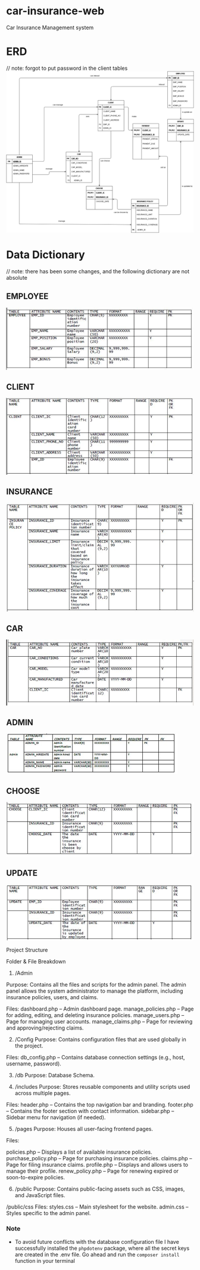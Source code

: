 # car-insurance-web

Car Insurance Management system

# ERD

// note: forgot to put password in the client tables
![ERD](https://github.com/HyGlobalHD/car-insurance-web/blob/main/res/ERD%20LATEST%20FIXED.jpg?raw=true)

# Data Dictionary

// note: there has been some changes, and the following dictionary are not absolute

## EMPLOYEE

![EMPLOYEE](https://github.com/HyGlobalHD/car-insurance-web/blob/main/res/EMPLOYEE.JPG)

## CLIENT

![CLIENT](https://github.com/HyGlobalHD/car-insurance-web/blob/main/res/CLIENT.JPG)

## INSURANCE

![INSURANCE](https://github.com/HyGlobalHD/car-insurance-web/blob/main/res/INSURANCE.JPG)

## CAR

![CAR](https://github.com/HyGlobalHD/car-insurance-web/blob/main/res/CAR.JPG)

## ADMIN

![ADMIN](https://github.com/HyGlobalHD/car-insurance-web/blob/main/res/ADMIN.JPG)

## CHOOSE

![CHOOSE](https://github.com/HyGlobalHD/car-insurance-web/blob/main/res/CHOOSE.JPG)

## UPDATE

![UPDATE](https://github.com/HyGlobalHD/car-insurance-web/blob/main/res/UPDATE.JPG)

Project Structure

Folder & File Breakdown

1. /Admin

Purpose: Contains all the files and scripts for the admin panel. The admin panel allows the system administrator to manage the platform, including insurance policies, users, and claims.

Files:
dashboard.php – Admin dashboard page.
manage_policies.php – Page for adding, editing, and deleting insurance policies.
manage_users.php – Page for managing user accounts.
manage_claims.php – Page for reviewing and approving/rejecting claims.

2. /Config
   Purpose: Contains configuration files that are used globally in the project.

Files:
db_config.php – Contains database connection settings (e.g., host, username, password).

3. /db
   Purpose: Database Schema.

4. /includes
   Purpose: Stores reusable components and utility scripts used across multiple pages.

Files:
header.php – Contains the top navigation bar and branding.
footer.php – Contains the footer section with contact information.
sidebar.php – Sidebar menu for navigation (if needed).

5.  /pages
    Purpose: Houses all user-facing frontend pages.

Files:

policies.php – Displays a list of available insurance policies.
purchase_policy.php – Page for purchasing insurance policies.
claims.php – Page for filing insurance claims.
profile.php – Displays and allows users to manage their profile.
renew_policy.php – Page for renewing expired or soon-to-expire policies.

6.  /public
    Purpose: Contains public-facing assets such as CSS, images, and JavaScript files.

/public/css
Files:
styles.css – Main stylesheet for the website.
admin.css – Styles specific to the admin panel.

### Note
- To avoid future conflicts with the database configuration file I have successfully installed the ``phpdotenv`` package, where all the secret keys are created in the .env file. Go ahead and run the ``composer install`` function in your terminal